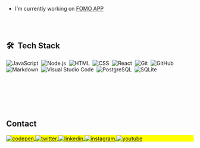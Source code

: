 
- I’m currently working on [FOMO APP]((https://fomoapp.bet/))

<br><br>

## 🛠 &nbsp;Tech Stack

![JavaScript](https://img.shields.io/badge/-JavaScript-05122A?style=flat&logo=javascript)&nbsp;
![Node.js](https://img.shields.io/badge/-Node.js-05122A?style=flat&logo=node.js)&nbsp;
![HTML](https://img.shields.io/badge/-HTML-05122A?style=flat&logo=HTML5)&nbsp;
![CSS](https://img.shields.io/badge/-CSS-05122A?style=flat&logo=CSS3&logoColor=1572B6)&nbsp;
![React](https://img.shields.io/badge/-React-05122A?style=flat&logo=react)&nbsp;
![Git](https://img.shields.io/badge/-Git-05122A?style=flat&logo=git)&nbsp;
![GitHub](https://img.shields.io/badge/-GitHub-05122A?style=flat&logo=github)&nbsp;
![Markdown](https://img.shields.io/badge/-Markdown-05122A?style=flat&logo=markdown)&nbsp;
![Visual Studio Code](https://img.shields.io/badge/-Visual%20Studio%20Code-05122A?style=flat&logo=visual-studio-code&logoColor=007ACC)&nbsp;
![PostgreSQL](https://img.shields.io/badge/-PostgreSQL-05122A?style=flat&logo=postgresql)&nbsp;
![SQLite](https://img.shields.io/badge/-SQLite-05122A?style=flat&logo=sqlite)&nbsp;

<br><br>


<br><br>

## Contact

<p align="left" style="background:yellow">
<a href="https://codepen.io/CroakDev" target="_blank">
  <img align="center" src="https://img.shields.io/badge/-vinc1xx-05122A?style=flat&logo=codepen" alt="codepen"/>
</a>
<a href="https://twitter.com/CroakDev" target="_blank">
  <img align="center" src="https://img.shields.io/badge/-vinc1xx-05122A?style=flat&logo=twitter" alt="twitter"/>  
</a>
<a href="https://linkedin.com/in/CroakDev" target="_blank">
  <img align="center" src="https://img.shields.io/badge/-vinc1xx-05122A?style=flat&logo=linkedin" alt="linkedin"/>
</a>
<a href="https://instagram.com/cadu_ayres" target="_blank">
 <img align="center" src="https://img.shields.io/badge/-vinc1xx-05122A?style=flat&logo=instagram" alt="instagram"/>
</a>
<a href="https://www.youtube.com/channel/UCT8F2daj8p_9OKwR46R2qQA" target="_blank">
 <img align="center" src="https://img.shields.io/badge/-vinc1xx-05122A?style=flat&logo=youtube" alt="youtube"/>
</a>
</p>

<!--

<img width="490em" src="https://github-readme-twitter-gazf.vercel.app/api?id=CroakDev&layout=wide&show_reply=off&show_retweet=off" />


**CroakDev/CroakDev** is a ✨ _special_ ✨ repository because its `README.md` (this file) appears on your GitHub profile.

Here are some ideas to get you started:

-->

